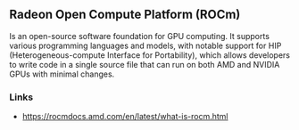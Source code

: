 ## Radeon Open Compute Platform (ROCm)
Is an open-source software foundation for GPU computing.
It supports various programming languages and models, with notable support for
HIP (Heterogeneous-compute Interface for Portability), which allows developers
to write code in a single source file that can run on both AMD and NVIDIA GPUs
with minimal changes. 


### Links
* https://rocmdocs.amd.com/en/latest/what-is-rocm.html
